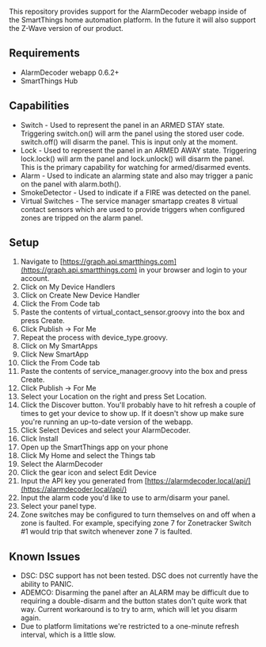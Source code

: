 This repository provides support for the AlarmDecoder webapp inside of the SmartThings home automation platform.  In the future it will also support the Z-Wave version of our product.

## Requirements

* AlarmDecoder webapp 0.6.2+
* SmartThings Hub

## Capabilities

* Switch - Used to represent the panel in an ARMED STAY state.  Triggering switch.on() will arm the panel using the stored user code.  switch.off() will disarm the panel.  This is input only at the moment.
* Lock - Used to represent the panel in an ARMED AWAY state.  Triggering lock.lock() will arm the panel and lock.unlock() will disarm the panel.  This is the primary capability for watching for armed/disarmed events.
* Alarm - Used to indicate an alarming state and also may trigger a panic on the panel with alarm.both().
* SmokeDetector - Used to indicate if a FIRE was detected on the panel.
* Virtual Switches - The service manager smartapp creates 8 virtual contact sensors which are used to provide triggers when configured zones are tripped on the alarm panel.

## Setup

1. Navigate to [https://graph.api.smartthings.com](https://graph.api.smartthings.com) in your browser and login to your account.
2. Click on My Device Handlers
  1. Click on Create New Device Handler
  2. Click the From Code tab
  3. Paste the contents of virtual_contact_sensor.groovy into the box and press Create.
  4. Click Publish -> For Me
3. Repeat the process with device_type.groovy.
4. Click on My SmartApps
5. Click New SmartApp
6. Click the From Code tab
7. Paste the contents of service_manager.groovy into the box and press Create.
8. Click Publish -> For Me
9. Select your Location on the right and press Set Location.
10. Click the Discover button.  You'll probably have to hit refresh a couple of times to get your device to show up.  If it doesn't show up make sure you're running an up-to-date version of the webapp.
11. Click Select Devices and select your AlarmDecoder.
12. Click Install
13. Open up the SmartThings app on your phone
14. Click My Home and select the Things tab
15. Select the AlarmDecoder
16. Click the gear icon and select Edit Device
17. Input the API key you generated from [https://alarmdecoder.local/api/](https://alarmdecoder.local/api/)
18. Input the alarm code you'd like to use to arm/disarm your panel.
19. Select your panel type.
20. Zone switches may be configured to turn themselves on and off when a zone is faulted.  For example, specifying zone 7 for Zonetracker Switch #1 would trip that switch whenever zone 7 is faulted.

## Known Issues

* DSC: DSC support has not been tested.  DSC does not currently have the ability to PANIC.
* ADEMCO: Disarming the panel after an ALARM may be difficult due to requiring a double-disarm and the button states don't quite work that way.  Current workaround is to try to arm, which will let you disarm again.
* Due to platform limitations we're restricted to a one-minute refresh interval, which is a little slow.
